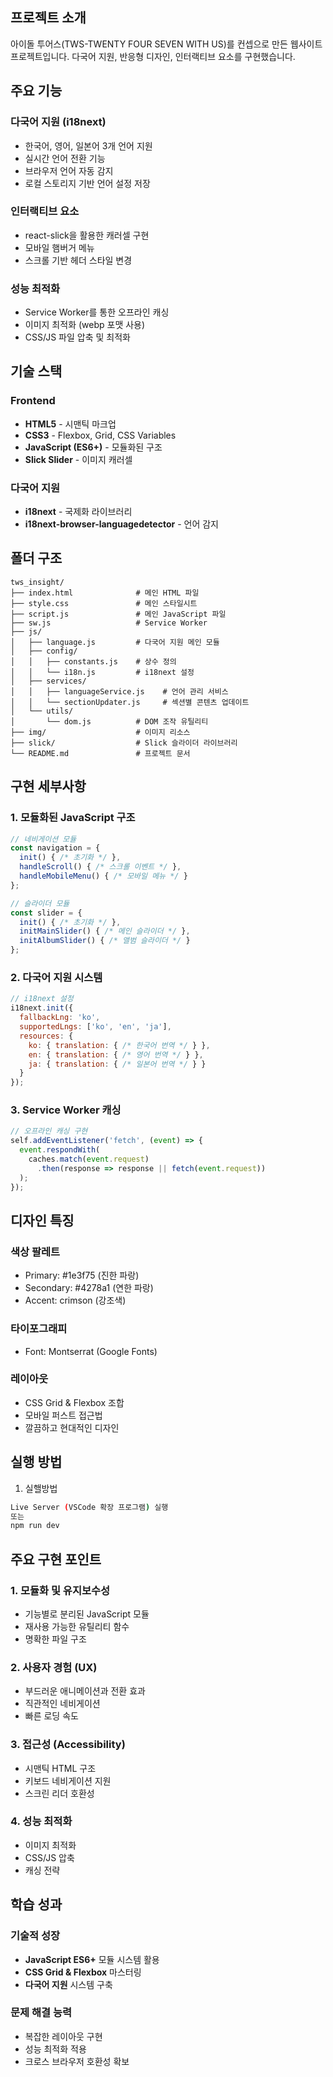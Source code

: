 ## 프로젝트 소개

아이돌 투어스(TWS-TWENTY FOUR SEVEN WITH US)를 컨셉으로 만든 웹사이트 프로젝트입니다. 다국어 지원, 반응형 디자인, 인터랙티브 요소를 구현했습니다.

## 주요 기능

### 다국어 지원 (i18next)
- 한국어, 영어, 일본어 3개 언어 지원
- 실시간 언어 전환 기능
- 브라우저 언어 자동 감지
- 로컬 스토리지 기반 언어 설정 저장

### 인터랙티브 요소
- react-slick을 활용한 캐러셀 구현
- 모바일 햄버거 메뉴
- 스크롤 기반 헤더 스타일 변경

### 성능 최적화
- Service Worker를 통한 오프라인 캐싱
- 이미지 최적화 (webp 포맷 사용)
- CSS/JS 파일 압축 및 최적화

## 기술 스택

### Frontend
- **HTML5** - 시맨틱 마크업
- **CSS3** - Flexbox, Grid, CSS Variables
- **JavaScript (ES6+)** - 모듈화된 구조
- **Slick Slider** - 이미지 캐러셀

### 다국어 지원
- **i18next** - 국제화 라이브러리
- **i18next-browser-languagedetector** - 언어 감지

## 폴더 구조

```
tws_insight/
├── index.html              # 메인 HTML 파일
├── style.css               # 메인 스타일시트
├── script.js               # 메인 JavaScript 파일
├── sw.js                   # Service Worker
├── js/
│   ├── language.js         # 다국어 지원 메인 모듈
│   ├── config/
│   │   ├── constants.js    # 상수 정의
│   │   └── i18n.js         # i18next 설정
│   ├── services/
│   │   ├── languageService.js    # 언어 관리 서비스
│   │   └── sectionUpdater.js     # 섹션별 콘텐츠 업데이트
│   └── utils/
│       └── dom.js          # DOM 조작 유틸리티
├── img/                    # 이미지 리소스
├── slick/                  # Slick 슬라이더 라이브러리
└── README.md               # 프로젝트 문서
```

## 구현 세부사항

### 1. 모듈화된 JavaScript 구조
```javascript
// 네비게이션 모듈
const navigation = {
  init() { /* 초기화 */ },
  handleScroll() { /* 스크롤 이벤트 */ },
  handleMobileMenu() { /* 모바일 메뉴 */ }
};

// 슬라이더 모듈
const slider = {
  init() { /* 초기화 */ },
  initMainSlider() { /* 메인 슬라이더 */ },
  initAlbumSlider() { /* 앨범 슬라이더 */ }
};
```

### 2. 다국어 지원 시스템
```javascript
// i18next 설정
i18next.init({
  fallbackLng: 'ko',
  supportedLngs: ['ko', 'en', 'ja'],
  resources: {
    ko: { translation: { /* 한국어 번역 */ } },
    en: { translation: { /* 영어 번역 */ } },
    ja: { translation: { /* 일본어 번역 */ } }
  }
});
```

### 3. Service Worker 캐싱
```javascript
// 오프라인 캐싱 구현
self.addEventListener('fetch', (event) => {
  event.respondWith(
    caches.match(event.request)
      .then(response => response || fetch(event.request))
  );
});
```

## 디자인 특징

### 색상 팔레트
- Primary: #1e3f75 (진한 파랑)
- Secondary: #4278a1 (연한 파랑)
- Accent: crimson (강조색)

### 타이포그래피
- Font: Montserrat (Google Fonts)

### 레이아웃
- CSS Grid & Flexbox 조합
- 모바일 퍼스트 접근법
- 깔끔하고 현대적인 디자인

## 실행 방법

1. 실핼방법
```bash
Live Server (VSCode 확장 프로그램) 실행 
또는  
npm run dev
```

## 주요 구현 포인트

### 1. 모듈화 및 유지보수성
- 기능별로 분리된 JavaScript 모듈
- 재사용 가능한 유틸리티 함수
- 명확한 파일 구조

### 2. 사용자 경험 (UX)
- 부드러운 애니메이션과 전환 효과
- 직관적인 네비게이션
- 빠른 로딩 속도

### 3. 접근성 (Accessibility)
- 시맨틱 HTML 구조
- 키보드 네비게이션 지원
- 스크린 리더 호환성

### 4. 성능 최적화
- 이미지 최적화
- CSS/JS 압축
- 캐싱 전략

## 학습 성과

### 기술적 성장
- **JavaScript ES6+** 모듈 시스템 활용
- **CSS Grid & Flexbox** 마스터링
- **다국어 지원** 시스템 구축

### 문제 해결 능력
- 복잡한 레이아웃 구현
- 성능 최적화 적용
- 크로스 브라우저 호환성 확보



